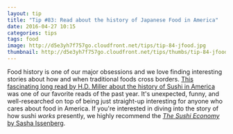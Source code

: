 ```yaml
---
layout: tip
title: "Tip #83: Read about the history of Japanese Food in America"
date: 2016-04-27 10:15
categories: tips
tags: food
image: http://d5e3yh7f757go.cloudfront.net/tips/tip-84-jfood.jpg
thumbnail: http://d5e3yh7f757go.cloudfront.net/tips/thumbs/tip-84-jfood.jpg
---
```

Food history is one of our major obsessions and we love finding interesting stories about how and when traditional foods cross borders. [This fascinating long read by H.D. Miller about the history of Sushi in America](http://eccentricculinary.com/the-great-sushi-craze-of-1905-part-1/) was one of our favorite reads of the past year. It's unexpected, funny, and well-researched on top of being just straight-up interesting for anyone who cares about food in America. If you're interested in diving into the story of how sushi _works_ presently, we highly recommend the [_The Sushi Economy_ by Sasha Issenberg](http://amzn.to/1rhXgA8).
